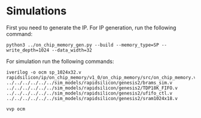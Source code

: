 # Simulations
First you need to generate the IP. For IP generation, run the following command:
```
python3 ../on_chip_memory_gen.py --build --memory_type=SP --write_depth=1024 --data_width=32
```
For simulation run the following commands:
```
iverilog -o ocm sp_1024x32.v rapidsilicon/ip/on_chip_memory/v1_0/on_chip_memory/src/on_chip_memory.v ../../../../../../sim_models/rapidsilicon/genesis2/brams_sim.v ../../../../../../sim_models/rapidsilicon/genesis2/TDP18K_FIFO.v ../../../../../../sim_models/rapidsilicon/genesis2/ufifo_ctl.v ../../../../../../sim_models/rapidsilicon/genesis2/sram1024x18.v
```
```
vvp ocm
```
